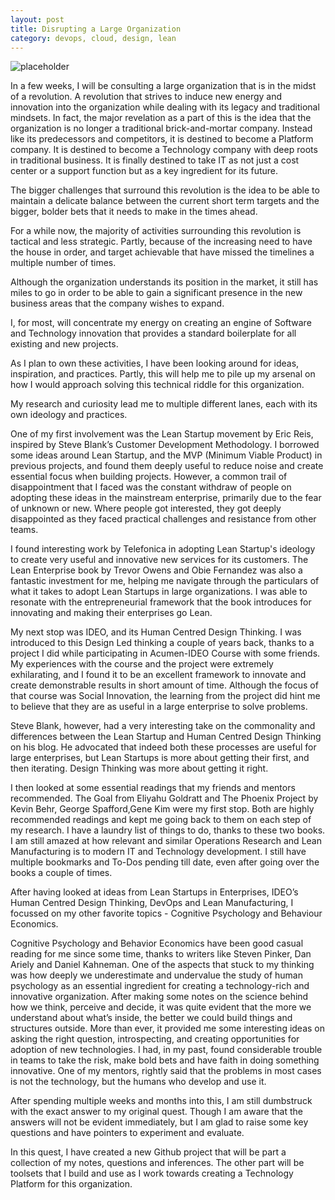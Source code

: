 ```yaml
---
layout: post
title: Disrupting a Large Organization
category: devops, cloud, design, lean
---
```


![placeholder](https://vivekjuneja.files.wordpress.com/2015/03/revolution-large-enterprise.jpg?w=660
 "office space")


In a few weeks, I will be consulting a large organization that is in the midst of a revolution. A revolution that strives to induce new energy and innovation into the organization while dealing with its legacy and traditional mindsets. In fact, the major revelation as a part of this is the idea that the organization is no longer a traditional brick-and-mortar company. Instead like its predecessors and competitors, it is destined to become a Platform company. It is destined to become a Technology company with deep roots in traditional business. It is finally destined to take IT as not just a cost center or a support function but as a key ingredient for its future.

The bigger challenges that surround this revolution is the idea to be able to maintain a delicate balance between the current short term targets and the bigger, bolder bets that it needs to make in the times ahead.

For a while now, the majority of activities surrounding this revolution is tactical and less strategic. Partly, because of the increasing need to have the house in order, and target achievable that have missed the timelines a multiple number of times.

Although the organization understands its position in the market, it still has miles to go in order to be able to gain a significant presence in the new business areas that the company wishes to expand.

I, for most, will concentrate my energy on creating an engine of Software and Technology innovation that provides a standard boilerplate for all existing and new projects.

As I plan to own these activities, I have been looking around for ideas, inspiration, and practices. Partly, this will help me to pile up my arsenal on how I would approach solving this technical riddle for this organization.

My research and curiosity lead me to multiple different lanes, each with its own ideology and practices.

One of my first involvement was the Lean Startup movement by Eric Reis, inspired by Steve Blank’s Customer Development Methodology. I borrowed some ideas around Lean Startup, and the MVP (Minimum Viable Product) in previous projects, and found them deeply useful to reduce noise and create essential focus when building projects. However, a common trail of disappointment that I faced was the constant withdraw of people on adopting these ideas in the mainstream enterprise, primarily due to the fear of unknown or new. Where people got interested, they got deeply disappointed as they faced practical challenges and resistance from other teams.

I found interesting work by Telefonica in adopting Lean Startup's ideology to create very useful and innovative new services for its customers. The Lean Enterprise book by Trevor Owens and Obie Fernandez was also a fantastic investment for me, helping me navigate through the particulars of what it takes to adopt Lean Startups in large organizations. I was able to resonate with the entrepreneurial framework that the book introduces for innovating and making their enterprises go Lean.

My next stop was IDEO, and its Human Centred Design Thinking. I was introduced to this Design Led thinking a couple of years back, thanks to a project I did while participating in Acumen-IDEO Course with some friends. My experiences with the course and the project were extremely exhilarating, and I found it to be an excellent framework to innovate and create demonstrable results in short amount of time. Although the focus of that course was Social Innovation, the learning from the project did hint me to believe that they are as useful in a large enterprise to solve problems.

Steve Blank, however, had a very interesting take on the commonality and differences between the Lean Startup and Human Centred Design Thinking on his blog. He advocated that indeed both these processes are useful for large enterprises, but Lean Startups is more about getting their first, and then iterating. Design Thinking was more about getting it right.

I then looked at some essential readings that my friends and mentors recommended. The Goal from Eliyahu Goldratt and The Phoenix Project by Kevin Behr, George Spafford,Gene Kim were my first stop. Both are highly recommended readings and kept me going back to them on each step of my research. I have a laundry list of things to do, thanks to these two books. I am still amazed at how relevant and similar Operations Research and Lean Manufacturing is to modern IT and Technology development. I still have multiple bookmarks and To-Dos pending till date, even after going over the books a couple of times.

After having looked at ideas from Lean Startups in Enterprises, IDEO’s Human Centred Design Thinking, DevOps and Lean Manufacturing, I focussed on my other favorite topics - Cognitive Psychology and Behaviour Economics.

Cognitive Psychology and Behavior Economics have been good casual reading for me since some time, thanks to writers like Steven Pinker, Dan Ariely and Daniel Kahneman. One of the aspects that stuck to my thinking was how deeply we underestimate and undervalue the study of human psychology as an essential ingredient for creating a technology-rich and innovative organization. After making some notes on the science behind how we think, perceive and decide, it was quite evident that the more we understand about what’s inside, the better we could build things and structures outside. More than ever, it provided me some interesting ideas on asking the right question, introspecting, and creating opportunities for adoption of new technologies. I had, in my past, found considerable trouble in teams to take the risk, make bold bets and have faith in doing something innovative. One of my mentors, rightly said that the problems in most cases is not the technology, but the humans who develop and use it.

After spending multiple weeks and months into this, I am still dumbstruck with the exact answer to my original quest. Though I am aware that the answers will not be evident immediately, but I am glad to raise some key questions and have pointers to experiment and evaluate.

In this quest, I have created a new Github project that will be part a collection of my notes, questions and inferences. The other part will be toolsets that I build and use as I work towards creating a Technology Platform for this organization.

